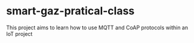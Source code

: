 # smart-gaz-pratical-class
This project aims to learn how to use MQTT and CoAP protocols within an IoT project
